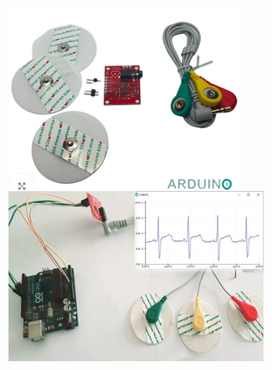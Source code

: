 ![Capture](https://github.com/ByaLojjah/Formulaire-1/blob/f28338e920c7eb74196648e85fc0f37608581183/Capture.PNG?raw=true)
![Capture](https://github.com/ByaLojjah/Formulaire-1/blob/503f2046c241227e438c78620569b6d6a452b59e/ECG-Sensor-With-Arduino.jpg)
